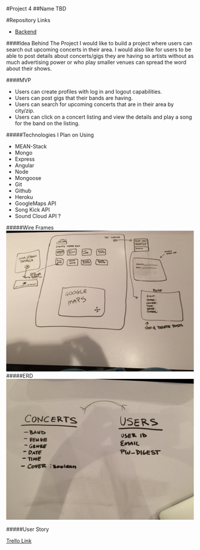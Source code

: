 #Project 4
##Name TBD

#Repository Links
* [Backend](https://github.com/emilymain/Project-4-Backend)

####Idea Behind The Project
I would like to build a project where users can search out upcoming concerts in their area. I would also like for users to be able to post details about concerts/gigs they are having so artists without as much advertising power or who play smaller venues can spread the word about their shows.

####MVP
* Users can create profiles with log in and logout capabilities.
* Users can post gigs that their bands are having.
* Users can search for upcoming concerts that are in their area by city/zip.
* Users can click on a concert listing and view the details and play a song for the band on the listing.


#####Technologies I Plan on Using
* MEAN-Stack
* Mongo
* Express
* Angular
* Node   
* Mongoose
* Git
* Github
* Heroku
* GoogleMaps API
* Song Kick API
* Sound Cloud API ?


#####Wire Frames
![](assets/IMG_1844.JPG)
#####ERD
![](assets/IMG_1843.JPG)

#####User Story

[Trello Link](https://trello.com/b/aLlvQgBP/project-4)
